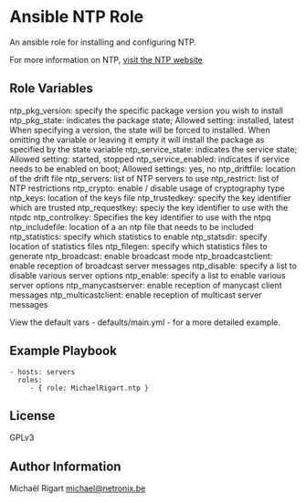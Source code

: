 Ansible NTP Role
================

An ansible role for installing and configuring NTP.

For more information on NTP, [visit the NTP website](http://www.ntp.org)

Role Variables
--------------

ntp_pkg_version: specify the specific package version you wish to install
ntp_pkg_state: indicates the package state; Allowed setting: installed, latest
When specifying a version, the state will be forced to installed. When omitting the variable or leaving it empty
it will install the package as specified by the state variable 
ntp_service_state: indicates the service state; Allowed setting: started, stopped 
ntp_service_enabled: indicates if service needs to be enabled on boot; Allowed settings: yes, no
ntp_driftfile: location of the drift file
ntp_servers: list of NTP servers to use
ntp_restrict: list of NTP restrictions
ntp_crypto: enable / disable usage of cryptography type
ntp_keys: location of the keys file
ntp_trustedkey: specify the key identifier which are trusted
ntp_requestkey: speciy the key identifier to use with the ntpdc
ntp_controlkey: Specifies the key identifier to use with the ntpq
ntp_includefile: location of a an ntp file that needs to be included 
ntp_statistics: specify which statistics to enable
ntp_statsdir: specify location of statistics files
ntp_filegen: specify which statistics files to generate
ntp_broadcast: enable broadcast mode
ntp_broadcastclient: enable reception of broadcast server messages
ntp_disable: specify a list to disable various server options
ntp_enable: specify a list to enable various server options
ntp_manycastserver: enable reception of manycast client messages
ntp_multicastclient: enable reception of multicast server messages

View the default vars - defaults/main.yml - for a more detailed example.


Example Playbook
-------------------------

    - hosts: servers
      roles:
         - { role: MichaelRigart.ntp }

License
-------

GPLv3

Author Information
------------------

Michaël Rigart <michael@netronix.be>